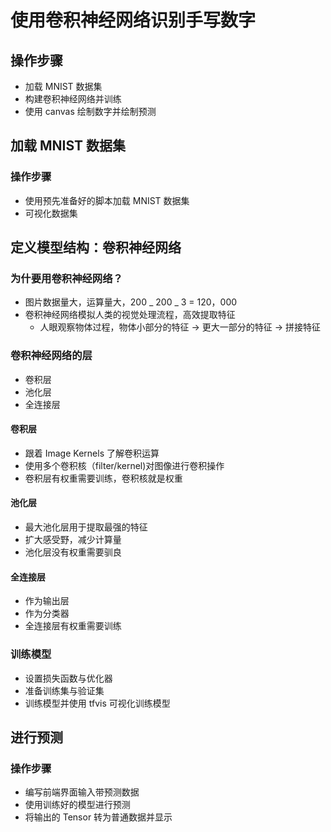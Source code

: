 # 使用卷积神经网络识别手写数字

## 操作步骤

-   加载 MNIST 数据集
-   构建卷积神经网络并训练
-   使用 canvas 绘制数字并绘制预测

## 加载 MNIST 数据集

### 操作步骤

-   使用预先准备好的脚本加载 MNIST 数据集
-   可视化数据集

## 定义模型结构：卷积神经网络

### 为什要用卷积神经网络？

-   图片数据量大，运算量大，200 _ 200 _ 3 = 120，000
-   卷积神经网络模拟人类的视觉处理流程，高效提取特征
    -   人眼观察物体过程，物体小部分的特征 -> 更大一部分的特征 -> 拼接特征

### 卷积神经网络的层

-   卷积层
-   池化层
-   全连接层

#### 卷积层

-   跟着 Image Kernels 了解卷积运算
-   使用多个卷积核（filter/kernel)对图像进行卷积操作
-   卷积层有权重需要训练，卷积核就是权重

#### 池化层

-   最大池化层用于提取最强的特征
-   扩大感受野，减少计算量
-   池化层没有权重需要驯良

#### 全连接层

-   作为输出层
-   作为分类器
-   全连接层有权重需要训练

### 训练模型

-   设置损失函数与优化器
-   准备训练集与验证集
-   训练模型并使用 tfvis 可视化训练模型

## 进行预测

### 操作步骤

-   编写前端界面输入带预测数据
-   使用训练好的模型进行预测
-   将输出的 Tensor 转为普通数据并显示
